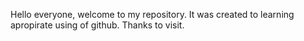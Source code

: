 Hello everyone, welcome to my repository.
It was created to learning apropirate using of github.
Thanks to visit.
